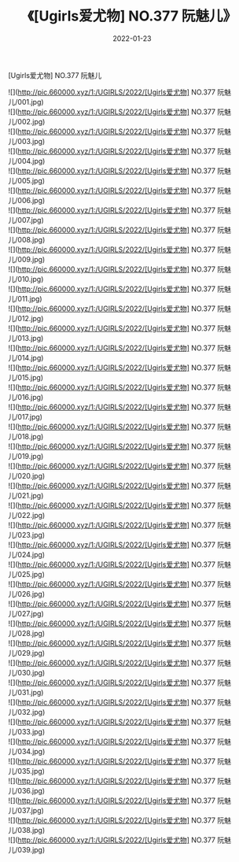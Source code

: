 ﻿---
layout: post
title:  《[Ugirls爱尤物] NO.377 阮魅儿》
date:   2022-01-23
img: http://pic.660000.xyz/1:/UGIRLS/2022/[Ugirls爱尤物] NO.377 阮魅儿/000.jpg
categories: [美女, 清纯, 唯美]
---

[Ugirls爱尤物] NO.377 阮魅儿

 ![](http://pic.660000.xyz/1:/UGIRLS/2022/[Ugirls爱尤物] NO.377 阮魅儿/001.jpg) <br>![](http://pic.660000.xyz/1:/UGIRLS/2022/[Ugirls爱尤物] NO.377 阮魅儿/002.jpg) <br>![](http://pic.660000.xyz/1:/UGIRLS/2022/[Ugirls爱尤物] NO.377 阮魅儿/003.jpg) <br>![](http://pic.660000.xyz/1:/UGIRLS/2022/[Ugirls爱尤物] NO.377 阮魅儿/004.jpg) <br>![](http://pic.660000.xyz/1:/UGIRLS/2022/[Ugirls爱尤物] NO.377 阮魅儿/005.jpg) <br>![](http://pic.660000.xyz/1:/UGIRLS/2022/[Ugirls爱尤物] NO.377 阮魅儿/006.jpg) <br>![](http://pic.660000.xyz/1:/UGIRLS/2022/[Ugirls爱尤物] NO.377 阮魅儿/007.jpg) <br>![](http://pic.660000.xyz/1:/UGIRLS/2022/[Ugirls爱尤物] NO.377 阮魅儿/008.jpg) <br>![](http://pic.660000.xyz/1:/UGIRLS/2022/[Ugirls爱尤物] NO.377 阮魅儿/009.jpg) <br>![](http://pic.660000.xyz/1:/UGIRLS/2022/[Ugirls爱尤物] NO.377 阮魅儿/010.jpg) <br>![](http://pic.660000.xyz/1:/UGIRLS/2022/[Ugirls爱尤物] NO.377 阮魅儿/011.jpg) <br>![](http://pic.660000.xyz/1:/UGIRLS/2022/[Ugirls爱尤物] NO.377 阮魅儿/012.jpg) <br>![](http://pic.660000.xyz/1:/UGIRLS/2022/[Ugirls爱尤物] NO.377 阮魅儿/013.jpg) <br>![](http://pic.660000.xyz/1:/UGIRLS/2022/[Ugirls爱尤物] NO.377 阮魅儿/014.jpg) <br>![](http://pic.660000.xyz/1:/UGIRLS/2022/[Ugirls爱尤物] NO.377 阮魅儿/015.jpg) <br>![](http://pic.660000.xyz/1:/UGIRLS/2022/[Ugirls爱尤物] NO.377 阮魅儿/016.jpg) <br>![](http://pic.660000.xyz/1:/UGIRLS/2022/[Ugirls爱尤物] NO.377 阮魅儿/017.jpg) <br>![](http://pic.660000.xyz/1:/UGIRLS/2022/[Ugirls爱尤物] NO.377 阮魅儿/018.jpg) <br>![](http://pic.660000.xyz/1:/UGIRLS/2022/[Ugirls爱尤物] NO.377 阮魅儿/019.jpg) <br>![](http://pic.660000.xyz/1:/UGIRLS/2022/[Ugirls爱尤物] NO.377 阮魅儿/020.jpg) <br>![](http://pic.660000.xyz/1:/UGIRLS/2022/[Ugirls爱尤物] NO.377 阮魅儿/021.jpg) <br>![](http://pic.660000.xyz/1:/UGIRLS/2022/[Ugirls爱尤物] NO.377 阮魅儿/022.jpg) <br>![](http://pic.660000.xyz/1:/UGIRLS/2022/[Ugirls爱尤物] NO.377 阮魅儿/023.jpg) <br>![](http://pic.660000.xyz/1:/UGIRLS/2022/[Ugirls爱尤物] NO.377 阮魅儿/024.jpg) <br>![](http://pic.660000.xyz/1:/UGIRLS/2022/[Ugirls爱尤物] NO.377 阮魅儿/025.jpg) <br>![](http://pic.660000.xyz/1:/UGIRLS/2022/[Ugirls爱尤物] NO.377 阮魅儿/026.jpg) <br>![](http://pic.660000.xyz/1:/UGIRLS/2022/[Ugirls爱尤物] NO.377 阮魅儿/027.jpg) <br>![](http://pic.660000.xyz/1:/UGIRLS/2022/[Ugirls爱尤物] NO.377 阮魅儿/028.jpg) <br>![](http://pic.660000.xyz/1:/UGIRLS/2022/[Ugirls爱尤物] NO.377 阮魅儿/029.jpg) <br>![](http://pic.660000.xyz/1:/UGIRLS/2022/[Ugirls爱尤物] NO.377 阮魅儿/030.jpg) <br>![](http://pic.660000.xyz/1:/UGIRLS/2022/[Ugirls爱尤物] NO.377 阮魅儿/031.jpg) <br>![](http://pic.660000.xyz/1:/UGIRLS/2022/[Ugirls爱尤物] NO.377 阮魅儿/032.jpg) <br>![](http://pic.660000.xyz/1:/UGIRLS/2022/[Ugirls爱尤物] NO.377 阮魅儿/033.jpg) <br>![](http://pic.660000.xyz/1:/UGIRLS/2022/[Ugirls爱尤物] NO.377 阮魅儿/034.jpg) <br>![](http://pic.660000.xyz/1:/UGIRLS/2022/[Ugirls爱尤物] NO.377 阮魅儿/035.jpg) <br>![](http://pic.660000.xyz/1:/UGIRLS/2022/[Ugirls爱尤物] NO.377 阮魅儿/036.jpg) <br>![](http://pic.660000.xyz/1:/UGIRLS/2022/[Ugirls爱尤物] NO.377 阮魅儿/037.jpg) <br>![](http://pic.660000.xyz/1:/UGIRLS/2022/[Ugirls爱尤物] NO.377 阮魅儿/038.jpg) <br>![](http://pic.660000.xyz/1:/UGIRLS/2022/[Ugirls爱尤物] NO.377 阮魅儿/039.jpg) <br>